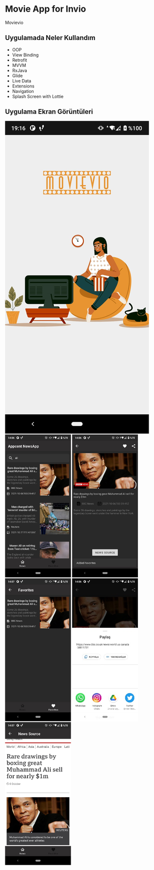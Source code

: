 # Movie App for Invio
Movievio

## Uygulamada Neler Kullandım
- OOP
- View Binding
- Retrofit
- MVVM
- RxJava
- Glide
- Live Data
- Extensions
- Navigation
- Splash Screen with Lottie
## Uygulama Ekran Görüntüleri
![image](https://github.com/eryigithan16/movieApp/blob/main/app/src/main/res/screenshots/fotosplash.png)
![image](https://github.com/eryigithan16/newsApp/blob/main/app/src/main/res/screenshots/ekran-newslist.png)
![image](https://github.com/eryigithan16/newsApp/blob/main/app/src/main/res/screenshots/ekran-detail.png)
![image](https://github.com/eryigithan16/newsApp/blob/main/app/src/main/res/screenshots/ekran-favorites.png)
![image](https://github.com/eryigithan16/newsApp/blob/main/app/src/main/res/screenshots/ekran_share.jpg)
![image](https://github.com/eryigithan16/newsApp/blob/main/app/src/main/res/screenshots/ekran-source.png)
